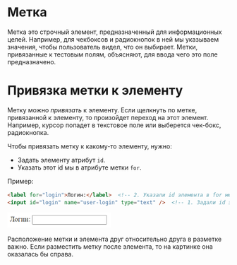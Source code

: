 # Метка

Метка это строчный элемент, предназначенный для информационных целей. Например, для чекбоксов и радиокнопок в ней мы указываем значения, чтобы пользователь видел, что он выбирает. Метки, привязанные к тестовым полям, объясняют, для ввода чего это поле предназначено.

# Привязка метки к элементу

Метку можно *привязать* к элементу. Если щелкнуть по метке, привязанной к элементу, то произойдет переход на этот элемент. Например, курсор попадет в текстовое поле или выберется чек-бокс, радиокнопка.

Чтобы привязать метку к какому-то элементу, нужно:

* Задать элементу атрибут `id`. 
* Указать этот id мы в атрибуте метки `for`.

Пример:

```html
<label for="login">Логин:</label>  <!-- 2. Указали id элемента в for метки -->
<input id="login" name="user-login" type="text" />  <!-- 1. Задали id элементу -->
```

<img src="img/label-demo.png" alt="label-demo" style="zoom:80%;" />

Расположение метки и элемента друг относительно друга в разметке важно. Если разместить метку после элемента, то на картинке она оказалась бы справа.